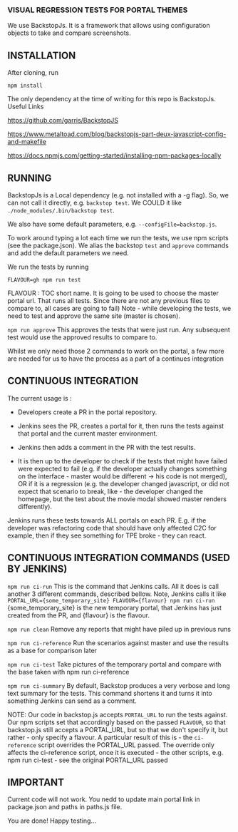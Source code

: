 ### VISUAL REGRESSION TESTS FOR PORTAL THEMES

We use BackstopJs. It is a framework that allows using configuration objects to take and compare screenshots.


## INSTALLATION

After cloning, run

```npm install```

The only dependency at the time of writing for this repo is BackstopJs.
Useful Links

https://github.com/garris/BackstopJS

https://www.metaltoad.com/blog/backstopjs-part-deux-javascript-config-and-makefile

https://docs.npmjs.com/getting-started/installing-npm-packages-locally


## RUNNING

BackstopJs is a Local dependency (e.g. not installed with a -g flag). So, we can not call it directly,
e.g. ```backstop test```. We COULD it like ```./node_modules/.bin/backstop test```.

We also have some default parameters, e.g. ```--configFile=backstop.js```.

To work around typing a lot each time we run the tests, we use npm scripts (see the package.json).
We alias the backstop ```test``` and ```approve``` commands and add the default parameters we need.

We run the tests by running

```FLAVOUR=gh npm run test```

FLAVOUR : TOC short name. It is going to be used to choose the master portal url.
That runs all tests. Since there are not any previous files to compare to, all cases are going to fail)
Note - while developing the tests, we need to test and approve the same site (master is chosen).

```npm run approve```
This approves the tests that were just run. Any subsequent test would use the approved results to compare to.

Whilst we only need those 2 commands to work on the portal, a few more are needed for us to have the process as a part
of a continues integration


## CONTINUOUS INTEGRATION 

The current usage is :

* Developers create a PR in the portal repository.

* Jenkins sees the PR, creates a portal for it, then runs the tests against that portal and the
current master environment.

* Jenkins then adds a comment in the PR with the test results.

* It is then up to the developer to check if the tests that might have failed were expected to fail (e.g.
if the developer actually changes something on the interface - master would be different -> his code is not merged),
OR if it is a regression (e.g. the developer changed javascript, or did not expect that scenario to break, like - the developer
changed the homepage, but the test about the movie modal showed master renders differently).

Jenkins runs these tests towards ALL portals on each PR. E.g. if the developer was refactoring code that should have only affected C2C for example,
then if they see something for TPE broke - they can react.

## CONTINUOUS INTEGRATION COMMANDS (USED BY JENKINS)

```npm run ci-run```
This is the command that Jenkins calls. All it does is call another 3 different commands, described bellow.
Note, Jenkins calls it like `PORTAL_URL={some_temporary_site} FLAVOUR={flavour} npm run ci-run`
{some_temporary_site} is the new temporary portal, that Jenkins has just created from the PR, and {flavour} is the flavour.

```npm run clean```
Remove any reports that might have piled up in previous runs

```npm run ci-reference```
Run the scenarios against master and use the results as a base for comparison later

```npm run ci-test```
Take pictures of the temporary portal and compare with the base taken with npm run ci-reference

```npm run ci-summary```
By default, Backstop produces a very verbose and long text summary for the tests. This command
shortens it and turns it into something Jenkins can send as a comment.


NOTE:
Our code in backstop.js accepts ```PORTAL_URL``` to run the tests against.
Our npm scripts set that accordingly based on the passed ```FLAVOUR```, so that
backstop.js still accepts a PORTAL_URL, but so that we don't specify it, but rather -
only specify a flavour.
A particular result of this is - the ```ci-reference``` script overrides the
PORTAL_URL passed. The override only affects the ci-reference script, once it
is executed - the other scripts, e.g. npm run ci-test - see the original
PORTAL_URL passed


## IMPORTANT
Current code will not work. You nedd to update main portal link in package.json and paths in paths.js file.

You are done! Happy testing...
